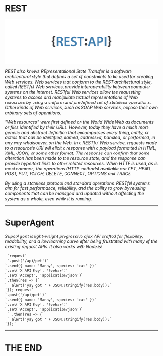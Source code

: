 # REST 

![RSET](imgs/REST.png)


*REST also knows REpresentational State Transfer is a software architectural style that defines a set of constraints to be used for creating Web services. Web services that conform to the REST architectural style, called RESTful Web services, provide interoperability between computer systems on the Internet. RESTful Web services allow the requesting systems to access and manipulate textual representations of Web resources by using a uniform and predefined set of stateless operations. Other kinds of Web services, such as SOAP Web services, expose their own arbitrary sets of operations.*

*"Web resources" were first defined on the World Wide Web as documents or files identified by their URLs. However, today they have a much more generic and abstract definition that encompasses every thing, entity, or action that can be identified, named, addressed, handled, or performed, in any way whatsoever, on the Web. In a RESTful Web service, requests made to a resource's URI will elicit a response with a payload formatted in HTML, XML, JSON, or some other format. The response can confirm that some alteration has been made to the resource state, and the response can provide hypertext links to other related resources. When HTTP is used, as is most common, the operations (HTTP methods) available are GET, HEAD, POST, PUT, PATCH, DELETE, CONNECT, OPTIONS and TRACE.*

*By using a stateless protocol and standard operations, RESTful systems aim for fast performance, reliability, and the ability to grow by reusing components that can be managed and updated without affecting the system as a whole, even while it is running.*
 
 ---

# SuperAgent

*SuperAgent is light-weight progressive ajax API crafted for flexibility, readability, and a low learning curve after being frustrated with many of the existing request APIs. It also works with Node.js!*


     `request`
     `.post('/api/pet')`
    `.send({ name: 'Manny', species: 'cat' })`
    `.set('X-API-Key', 'foobar')`
    `.set('Accept', 'application/json')`
    `.then(res => {`
    `  alert('yay got ' + JSON.stringify(res.body));`
    `}); request`
    `.post('/api/pet')`
    `.send({ name: 'Manny', species: 'cat' })`
    `.set('X-API-Key', 'foobar')`
    `.set('Accept', 'application/json')`
     ` .then(res => {`
     ` alert('yay got ' + JSON.stringify(res.body));`
    `});`

---

# THE END 

